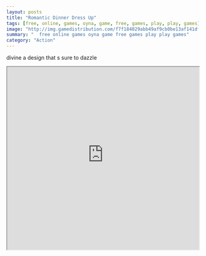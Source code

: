 ```yaml
---
layout: posts
title: "Romantic Dinner Dress Up"
tags: [free, online, games, oyna, game, free, games, play, play, games]
image: "http://img.gamedistribution.com/f7f184029abb49af9cb0be13af141df2.jpg"
summary: "  free online games oyna game free games play play games"
category: "Action"
---
```


divine a design that s sure to dazzle

<iframe width="100%" height="480px;" src="http://flash.gamedistribution.com?game=f7f184029abb49af9cb0be13af141df2"></iframe>